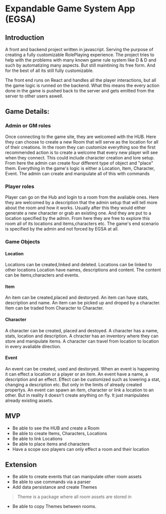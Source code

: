 # Expandable Game System App (EGSA)
## Introduction
A front and backend project written in javascript. Serving the purpose of creating a fully customizable RolePlaying experience. The project tries to help with the problems with many known game rule system like D & D and such by automatizing many aspects. But still maintining its free form. And for the best of all its still fully customizable.

The front end runs on React and handles all the player interactions, but all the game logic is runned on the backend. What this means the every action done in the game is pushed back to the server and gets emitted from the server to other users aswell.

## Game Details: 
### Admin or GM roles
Once connecting to the game site, they are welcomed with the HUB. Here they can choose to create a new Room that will serve as the location for all of their creations.
In the room they can customize everything soo the first recommended action is to create a welcome that every new player will see when they connect. This could include character creation and lore setup.
From here the admin can create four different type of object and "place" them.
Everything in the game's logic is either a Location, Item, Character, Event.
The admin can create and manipulate all of this with commands

### Player roles
Player can go on the Hub and login to a room from the avaliable ones. Here they are welcomed by a description that the admin setup that will tell more about the room and how it works. 
Usually after this they would either generate a new character or grab an existing one. And they are put to a location specified by the admin.
From here they are free to explore this room all of its locations and items,characters etc. The game's end scenario is specified by the admin and not forced by EGSA at all.

### Game Objects
#### Location
Locations can be created,linked and deleted.
Locations can be linked to other locations
Location have names, descriptions and content. The content can be items,characters and events.

#### Item
An item can be created,placed and destoryed.
An item can have stats, description and name.
An item can be picked up and droped by a character.
Item can be traded from Character to Character.

#### Character
A character can be created, placed and destoyed.
A character has a name, stats, location and description.
A chracter has an inventory where they can store and manipulate items.
A character can travel from location to location in every avaliable direction.

#### Event
An event can be created, used and destoryed.
When an event is happening it can effect a location or a player or an item.
An event have a name, a description and an effect.
Effect can be customized such as lowering a stat, changing a description etc. But only in the limits of already created propertys.
An event can spawn an item, character or link a location to an other. But in reality it doesn't create anything on fly. It just manipulates already existing assets.


## MVP
- Be able to see the HUB and create a Room
- Be able to create Items, Characters, Locations
- Be able to link Locations
- Be able to place items and characters
- Have a scope soo players can only effect a room and their location

## Extension
- Be able to create events that can manipulate other room assets
- Be able to use commands via a parser
- Add data persistance and create Themes
> Theme is a package where all room assets are stored in
- Be able to copy Themes between rooms.
